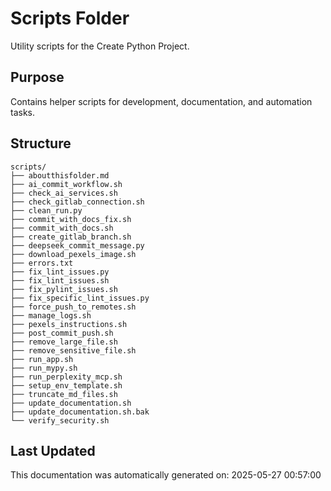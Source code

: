 <!-- filepath: /home/michaelnewham/Projects/create_python_project/scripts/aboutthisfolder.md -->
# Scripts Folder

Utility scripts for the Create Python Project.

## Purpose

Contains helper scripts for development, documentation, and automation tasks.

## Structure

```
scripts/
├── aboutthisfolder.md
├── ai_commit_workflow.sh
├── check_ai_services.sh
├── check_gitlab_connection.sh
├── clean_run.py
├── commit_with_docs_fix.sh
├── commit_with_docs.sh
├── create_gitlab_branch.sh
├── deepseek_commit_message.py
├── download_pexels_image.sh
├── errors.txt
├── fix_lint_issues.py
├── fix_lint_issues.sh
├── fix_pylint_issues.sh
├── fix_specific_lint_issues.py
├── force_push_to_remotes.sh
├── manage_logs.sh
├── pexels_instructions.sh
├── post_commit_push.sh
├── remove_large_file.sh
├── remove_sensitive_file.sh
├── run_app.sh
├── run_mypy.sh
├── run_perplexity_mcp.sh
├── setup_env_template.sh
├── truncate_md_files.sh
├── update_documentation.sh
├── update_documentation.sh.bak
└── verify_security.sh
```

## Last Updated

This documentation was automatically generated on: 2025-05-27 00:57:00
